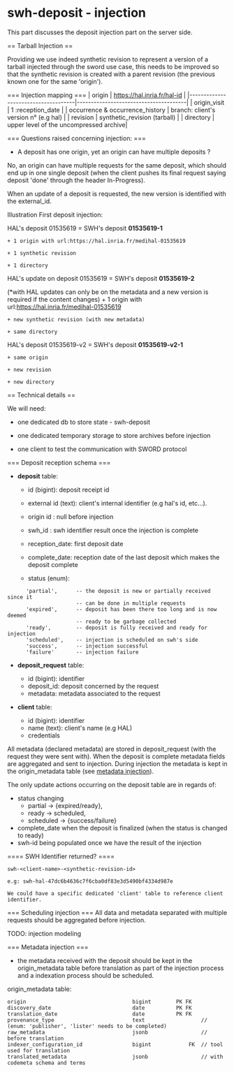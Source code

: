 swh-deposit - injection
=============================

This part discusses the deposit injection part on the server side.

== Tarball Injection ==

Providing we use indeed synthetic revision to represent a version of a
tarball injected through the sword use case, this needs to be improved
so that the synthetic revision is created with a parent revision (the
previous known one for the same 'origin').


=== Injection mapping ===
| origin                              |      https://hal.inria.fr/hal-id      |
|-------------------------------------|---------------------------------------|
| origin_visit                        |           1 :reception_date           |
| occurrence &amp; occurrence_history | branch: client's version n° (e.g hal) |
| revision                            |      synthetic_revision (tarball)     |
| directory                           | upper level of the uncompressed archive|


=== Questions raised concerning injection: ===
- A deposit has one origin, yet an origin can have multiple deposits ?

No, an origin can have multiple requests for the same deposit,
which should end up in one single deposit (when the client pushes its final
request saying deposit 'done' through the header In-Progress).

When an update of a deposit is requested,
the new version is identified with the external_id.

Illustration First deposit injection:

HAL's deposit 01535619 = SWH's deposit **01535619-1**

    + 1 origin with url:https://hal.inria.fr/medihal-01535619

    + 1 synthetic revision

    + 1 directory

HAL's update on deposit 01535619 = SWH's deposit **01535619-2**

(*with HAL updates can only be on the metadata and a new version is required
if the content changes)
    + 1 origin with url:https://hal.inria.fr/medihal-01535619

    + new synthetic revision (with new metadata)

    + same directory

HAL's deposit 01535619-v2 = SWH's deposit **01535619-v2-1**

    + same origin

    + new revision

    + new directory



== Technical details ==

We will need:
- one dedicated db to store state - swh-deposit

- one dedicated temporary storage to store archives before injection

- one client to test the communication with SWORD protocol

=== Deposit reception schema ===

- **deposit** table:
  - id (bigint): deposit receipt id

  - external id (text): client's internal identifier (e.g hal's id, etc...).

  - origin id : null before injection
  - swh_id : swh identifier result once the injection is complete

  - reception_date: first deposit date

  - complete_date: reception date of the last deposit which makes the deposit
  complete

  - status (enum):
```
      'partial',      -- the deposit is new or partially received since it
                      -- can be done in multiple requests
      'expired',      -- deposit has been there too long and is now deemed
                      -- ready to be garbage collected
      'ready',        -- deposit is fully received and ready for injection
      'scheduled',    -- injection is scheduled on swh's side
      'success',      -- injection successful
      'failure'       -- injection failure
```
- **deposit_request** table:
  - id (bigint): identifier
  - deposit_id: deposit concerned by the request
  - metadata: metadata associated to the request

- **client** table:
  - id (bigint): identifier
  - name (text): client's name (e.g HAL)
  - credentials


All metadata (declared metadata) are stored in deposit_request (with the
request they were sent with).
When the deposit is complete metadata fields are aggregated and sent
to injection. During injection the metadata is kept in the
origin_metadata table (see [metadata injection](#metadata-injection)).

The only update actions occurring on the deposit table are in regards of:
  - status changing
    - partial -> {expired/ready},
    - ready -> scheduled,
    - scheduled -> {success/failure}
  - complete_date when the deposit is finalized
  (when the status is changed to ready)
  - swh-id being populated once we have the result of the injection

==== SWH Identifier returned? ====

    swh-<client-name>-<synthetic-revision-id>

    e.g: swh-hal-47dc6b4636c7f6cba0df83e3d5490bf4334d987e

    We could have a specific dedicated 'client' table to reference client
    identifier.

=== Scheduling injection ===
All data and metadata separated with multiple requests should be aggregated
before injection.

TODO: injection modeling

=== Metadata injection ===
- the metadata received with the deposit should be kept in the origin_metadata
table before translation as part of the injection process and a indexation
process should be scheduled.

origin_metadata table:
```
origin                                  bigint        PK FK
discovery_date                          date          PK FK
translation_date                        date          PK FK
provenance_type                         text                  // (enum: 'publisher', 'lister' needs to be completed)
raw_metadata                            jsonb                 // before translation
indexer_configuration_id                bigint            FK  // tool used for translation
translated_metadata                     jsonb                 // with codemeta schema and terms
```
